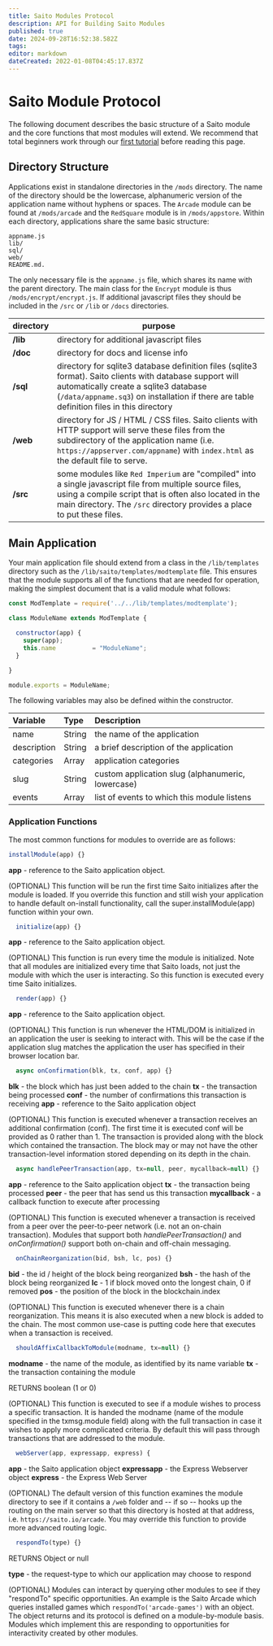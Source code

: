 ```yaml
---
title: Saito Modules Protocol
description: API for Building Saito Modules
published: true
date: 2024-09-28T16:52:38.582Z
tags: 
editor: markdown
dateCreated: 2022-01-08T04:45:17.837Z
---
```


# Saito Module Protocol

The following document describes the basic structure of a Saito module and the core functions that most modules will extend. We recommend that total beginners work through our [first tutorial](/tech/tutorials/01) before reading this page.


## Directory Structure

Applications exist in standalone directories in the `/mods` directory. The name of the directory should be the lowercase, alphanumeric version of the application name without hyphens or spaces. The `Arcade` module can be found at `/mods/arcade` and the `RedSquare` module is in `/mods/appstore`.  Within each directory, applications share the same basic structure:

```
appname.js
lib/
sql/
web/
README.md.
```

The only necessary file is the `appname.js` file, which shares its name with the parent directory. The main class for the `Encrypt` module is thus `/mods/encrypt/encrypt.js`. If additional javascript files they should be included in the `/src` or `/lib` or `/docs` directories.

| directory | purpose |
| --------- | ------- |
| __/lib__  | directory for additional javascript files |
| __/doc__  | directory for docs and license info |
| __/sql__  | directory for sqlite3 database definition files (sqlite3 format). Saito clients with database support will automatically create a sqlite3 database (`/data/appname.sq3`) on installation if there are table definition files in this directory |
| __/web__  | directory for JS / HTML / CSS files. Saito clients with HTTP support will serve these files from the subdirectory of the application name (i.e. `https://appserver.com/appname`) with `index.html` as the default file to serve.
| __/src__ | some modules like `Red Imperium` are "compiled" into a single javascript file from multiple source files, using a compile script that is often also located in the main directory. The `/src` directory provides a place to put these files. |


## Main Application

Your main application file should extend from a class in the `/lib/templates` directory such as the `/lib/saito/templates/modtemplate` file. This ensures that the module supports all of the functions that are needed for operation, making the simplest document that is a valid module what follows:

```javascript
const ModTemplate = require('../../lib/templates/modtemplate');

class ModuleName extends ModTemplate {

  constructor(app) {
    super(app);
    this.name          = "ModuleName";
  }

}

module.exports = ModuleName;
```

The following variables may also be defined within the constructor.

| Variable  |  Type | Description |
|:--------------|:--------------|:------------|
| name          | String        | the name of the application |
| description   | String        | a brief description of the application |
| categories    | Array         | application categories |
| slug          | String        | custom application slug (alphanumeric, lowercase) |
| events        | Array         | list of events to which this module listens |



### Application Functions

The most common functions for modules to override are as follows:


```javascript
installModule(app) {}
```

__app__ - reference to the Saito application object.

(OPTIONAL) This function will be run the first time Saito initializes after the module is loaded. If you override this function and still wish your application to handle default on-install functionality, call the super.installModule(app) function within your own.


```javascript
  initialize(app) {}
```

__app__ - reference to the Saito application object.

(OPTIONAL) This function is run every time the module is initialized. Note that all modules are initialized every time that Saito loads, not just the module with which the user is interacting. So this function is executed every time Saito initializes.


```javascript
  render(app) {}
```

__app__ - reference to the Saito application object.

(OPTIONAL) This function is run whenever the HTML/DOM is initialized in an application the user is seeking to interact with. This will be the case if the application slug matches the application the user has specified in their browser location bar.


```javascript
  async onConfirmation(blk, tx, conf, app) {}
```

__blk__ - the block which has just been added to the chain
__tx__ - the transaction being processed
__conf__ - the number of confirmations this transaction is receiving
__app__ - reference to the Saito application object

(OPTIONAL) This function is executed whenever a transaction receives an additional confirmation (conf). The first time it is executed conf will be provided as 0 rather than 1. The transaction is provided along with the block which contained the transaction. The block may or may not have the other transaction-level information stored depending on its depth in the chain.


```javascript
  async handlePeerTransaction(app, tx=null, peer, mycallback=null) {}
```

__app__ - reference to the Saito application object
__tx__ - the transaction being processed
__peer__ - the peer that has send us this transaction
__mycallback__ - a callback function to execute after processing

(OPTIONAL) This function is executed whenever a transaction is received from a peer over the peer-to-peer network (i.e. not an on-chain transaction). Modules that support both *handlePeerTransaction()* and *onConfirmation()* support both on-chain and off-chain messaging.


```javascript
  onChainReorganization(bid, bsh, lc, pos) {}
```

__bid__ - the id / height of the block being reorganized
__bsh__ - the hash of the block being reorganized
__lc__ - 1 if block moved onto the longest chain, 0 if removed
__pos__ - the position of the block in the blockchain.index

(OPTIONAL) This function is executed whenever there is a chain reorganization. This means it is also executed when a new block is added to the chain. The most common use-case is putting code here that executes when a transaction is received.


```javascript
  shouldAffixCallbackToModule(modname, tx=null) {}
```

__modname__ - the name of the module, as identified by its name variable
__tx__ - the transaction containing the module

RETURNS boolean (1 or 0)

(OPTIONAL) This function is executed to see if a module wishes to process a specific transaction. It is handed the modname (name of the module specified in the txmsg.module field) along with the full transaction in case it wishes to apply more complicated criteria. By default this will pass through transactions that are addressed to the module.


```javascript
  webServer(app, expressapp, express) {
```
__app__ - the Saito application object
__expressapp__ - the Express Webserver object
__express__ - the Express Web Server

(OPTIONAL) The default version of this function examines the module directory to see if it contains a `/web` folder and -- if so -- hooks up the routing on the main server so that this directory is hosted at that address, i.e. `https://saito.io/arcade`. You may override this function to provide more advanced routing logic.


```javascript
  respondTo(type) {}
```

RETURNS Object or null

__type__ - the request-type to which our application may choose to respond

(OPTIONAL) Modules can interact by querying other modules to see if they "respondTo" specific opportunities. An example is the Saito Arcade which queries installed games which `respondTo('arcade-games')` with an object. The object returns and its protocol is defined on a module-by-module basis. Modules which implement this are responding to opportunities for interactivity created by other modules.






